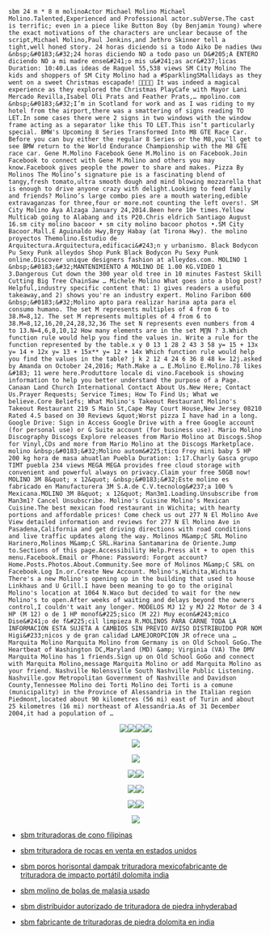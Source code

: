 
```
sbm 24 m * 8 m molinoActor Michael Molino Michael Molino.Talented,Experienced and Professional actor.subVerse.The cast is terrific; even in a piece like Button Boy (by Benjamin Young) where the exact motivations of the characters are unclear because of the script,Michael Molino,Paul Jenkins,and Jethro Skinner tell a tight,well honed story. 24 horas diciendo si a todo Aiko De nadies Uwu &nbsp;&#0183;&#32;24 horas diciendo NO a todo paso un D&#205;A ENTERO diciendo NO a mi madre ense&#241;o mis u&#241;as acr&#237;licas Duration: 10:40.Las ideas de Raquel 55,538 views SM City Molino The kids and shoppers of SM City Molino had a #SparklingSMallidays as they went on a sweet Christmas escapade! 🎄🎅🏻🤩 It was indeed a magical experience as they explored the Christmas PlayCafe with Mayor Lani Mercado Revilla,Isabel Oli Prats and Feather Prats,… mpolino.com &nbsp;&#0183;&#32;I’m in Scotland for work and as I was riding to my hotel from the airport,there was a smattering of signs reading TO LET.In some cases there were 2 signs in two windows with the window frame acting as a separator like this TO LET.This isn’t particularly special. BMW's Upcoming 8 Series Transformed Into M8 GTE Race Car. Before you can buy either the regular 8 Series or the M8,you'll get to see BMW return to the World Endurance Championship with the M8 GTE race car. Gene M.Molino Facebook Gene M.Molino is on Facebook.Join Facebook to connect with Gene M.Molino and others you may know.Facebook gives people the power to share and makes. Pizza By Molinos The Molino’s signature pie is a fascinating blend of tangy,fresh tomato,ultra smooth dough and mind blowing mozzarella that is enough to drive anyone crazy with delight.Looking to feed family and friends? Molino’s large combo pies are a mouth watering,edible extravaganzas for three,four or more.not counting the left overs!. SM City Molino Aya Alzaga January 24,2014.Been here 10+ times.Yellow Multicab going to Alabang and its P20.Chris eldrich Santiago August 16.sm city molino bacoor • sm city molino bacoor photos •.SM City Bacoor.Mall.E Aguinaldo Hwy,Brgy Habay (at Tirona Hwy). the molino proyectos Themolino.Estudio de Arquitectura.Arquitectura,edificaci&#243;n y urbanismo. Black Bodycon Pu Sexy Punk alleydos Shop Punk Black Bodycon Pu Sexy Punk online.Discover unique designers fashion at alleydos.com. MOLINO 1 &nbsp;&#0183;&#32;MANTENIMIENTO A MOLINO DE 1.00 KG.VIDEO 1 3.Dangerous Cut down the 300 year old tree in 10 minutes Fastest Skill Cutting Big Tree ChainSaw … Michele Molino What goes into a blog post? Helpful,industry specific content that: 1) gives readers a useful takeaway,and 2) shows you're an industry expert. Molino Faribon 600 &nbsp;&#0183;&#32;Molino apto para realizar harina apta para el consumo humano. The set M represents multiples of 4 from 6 to 38.M=8,12. The set M represents multiples of 4 from 6 to 38.M=8,12,16,20,24,28,32,36 The set N represents even numbers from 4 to 13.N=4,6,8,10,12 How many elements are in the set M⋂N ? 3.Which function rule would help you find the values in. Write a rule for the function represented by the table.x y 0 13 1 28 2 43 3 58 y= 15 + 13x y= 14 + 12x y= 13 + 15x** y= 12 + 14x Which function rule would help you find the values in the table? j k 2 12 4 24 6 36 8 48 k= 12j.asked by Amanda on October 24,2016; Math.Make a … E.Molino E.Molino.78 likes &#183; 11 were here.Produttore locale di vino.Facebook is showing information to help you better understand the purpose of a Page. Canaan Land Church International Contact About Us.New Here; Contact Us.Prayer Requests; Service Times; How To Find Us; What we believe.Core Beliefs; What Molino's Takeout Restaurant Molino's Takeout Restaurant 219 S Main St,Cape May Court House,New Jersey 08210 Rated 4.5 based on 30 Reviews &quot;Worst pizza I have had in a long. Google Drive: Sign in Access Google Drive with a free Google account (for personal use) or G Suite account (for business use). Mario Molino Discography Discogs Explore releases from Mario Molino at Discogs.Shop for Vinyl,CDs and more from Mario Molino at the Discogs Marketplace. molino &nbsp;&#0183;&#32;Molino autom&#225;tico Froy mini baby 5 HP 200 kg hora de masa ahuatlan Puebla Duration: 1:17.Charly Gasca grupo TIMT puebla 234 views MEGA MEGA provides free cloud storage with convenient and powerful always on privacy.Claim your free 50GB now! MOLINO 3M 8&quot; x 12&quot; &nbsp;&#0183;&#32;Este molino es fabricado en Manufacturera 3M S.A.de C.V.tecnolog&#237;a 100 % Mexicana.MOLINO 3M 8&quot; x 12&quot; Man3m1.Loading.Unsubscribe from Man3m1? Cancel Unsubscribe. Molino's Cuisine Molino's Mexican Cuisine.The best mexican food restaurant in Wichita; with hearty portions and affordable prices! Come check us out 277 N El Molino Ave View detailed information and reviews for 277 N El Molino Ave in Pasadena,California and get driving directions with road conditions and live traffic updates along the way. Molinos M&amp;C SRL Molino Harinero,Molinos M&amp;C SRL.Harina Santamarina de Oriente.Jump to.Sections of this page.Accessibility Help.Press alt + to open this menu.Facebook.Email or Phone: Password: Forgot account? Home.Posts.Photos.About.Community.See more of Molinos M&amp;C SRL on Facebook.Log In.or.Create New Account. Molino's,Wichita,Wichita There's a new Molino's opening up in the building that used to house Linkhaus and U Grill.I have been meaning to go to the original Molino's location at 1064 N.Waco but decided to wait for the new Molino's to open.After weeks of waiting and delays beyond the owners control,I couldn't wait any longer. MODELOS MJ 12 y MJ 22 Motor de 3 4 HP (M 12) o de 1 HP monof&#225;sico (M 22) Muy econ&#243;mico Dise&#241;o de f&#225;cil limpieza R.MOLINOS PARA CARNE TODA LA INFORMACION ESTA SUJETA A CAMBIOS SIN PREVIO AVISO DISTRIBUIDO POR NOM Higi&#233;nicos y de gran calidad LAMEJOROPCION JR ofrece una … Marquita Molino Marquita Molino from Germany is on Old School GoGo.The Heartbeat of Washington DC,Maryland (MD) &amp; Virginia (VA) The DMV Marquita Molino has 1 friends.Sign up on Old School GoGo and connect with Marquita Molino,message Marquita Molino or add Marquita Molino as your friend. Nashville Nolensville South Nashville Public Listening. Nashville.gov Metropolitan Government of Nashville and Davidson County,Tennessee Molino dei Torti Molino dei Torti is a comune (municipality) in the Province of Alessandria in the Italian region Piedmont,located about 90 kilometres (56 mi) east of Turin and about 25 kilometres (16 mi) northeast of Alessandria.As of 31 December 2004,it had a population of … 
```

<div align="center">

<a href="https://es-mill.shibang-china.com/github&k=sbm+24+m+%2A+8+m+molino"><img src="https://static.shibang-china.com/es/mill/index.jpg"></a><a href="https://es-mill.shibang-china.com/materials.htmlgithub&k=sbm+24+m+%2A+8+m+molino"><img src="https://static.shibang-china.com/es/mill/materials.jpg"></a><a href="https://es-mill.shibang-china.com/about.htmlgithub&k=sbm+24+m+%2A+8+m+molino"><img src="https://static.shibang-china.com/es/mill/about.jpg"></a><a href="https://es-mill.shibang-china.com/contact.htmlgithub&k=sbm+24+m+%2A+8+m+molino"><img src="https://static.shibang-china.com/es/mill/contact.jpg"></a>

<a href="https://es-mill.shibang-china.com/github&k=sbm+24+m+%2A+8+m+molino"><img src="https://static.shibang-china.com/es/mill/banner.jpg"></a>

<a href="https://swt.shibang-china.com/github&k=sbm+24+m+%2A+8+m+molino"><img src="https://static.shibang-china.com/es/mill/chat.jpg"></a>

<a href="https://es-mill.shibang-china.com/products/vertical-roller-mill.htmlgithub&k=sbm+24+m+%2A+8+m+molino"><img src="https://static.shibang-china.com/es/mill/vertical.jpg"></a><a href="https://es-mill.shibang-china.com/products/raymond-mill.htmlgithub&k=sbm+24+m+%2A+8+m+molino"><img src="https://static.shibang-china.com/es/mill/raymond.jpg"></a>

<a href="https://es-mill.shibang-china.com/products/ultrafine-grinding-mill.htmlgithub&k=sbm+24+m+%2A+8+m+molino"><img src="https://static.shibang-china.com/es/mill/ultrafine.jpg"></a><a href="https://es-mill.shibang-china.com/products/trapezium-grinding-mill.htmlgithub&k=sbm+24+m+%2A+8+m+molino"><img src="https://static.shibang-china.com/es/mill/trapezium.jpg"></a>

<a href="https://es-mill.shibang-china.com/products/ball-mill.htmlgithub&k=sbm+24+m+%2A+8+m+molino"><img src="https://static.shibang-china.com/es/mill/ball.jpg"></a><a href="https://es-mill.shibang-china.com/products/hammer-mill.htmlgithub&k=sbm+24+m+%2A+8+m+molino"><img src="https://static.shibang-china.com/es/mill/hammer.jpg"></a>

<a href="https://swt.shibang-china.com/github&k=sbm+24+m+%2A+8+m+molino"><img src="https://static.shibang-china.com/es/mill/case.jpg"></a>

</div>


* [sbm trituradoras de cono filipinas](sbm%20trituradoras%20de%20cono%20filipinas.md)

* [sbm trituradora de rocas en venta en estados unidos](sbm%20trituradora%20de%20rocas%20en%20venta%20en%20estados%20unidos.md)

* [sbm poros horisontal dampak trituradora mexicofabricante de trituradora de impacto portátil dolomita india](sbm%20poros%20horisontal%20dampak%20trituradora%20mexicofabricante%20de%20trituradora%20de%20impacto%20port%C3%A1til%20dolomita%20india.md)

* [sbm molino de bolas de malasia usado](sbm%20molino%20de%20bolas%20de%20malasia%20usado.md)

* [sbm distribuidor autorizado de trituradora de piedra inhyderabad](sbm%20distribuidor%20autorizado%20de%20trituradora%20de%20piedra%20inhyderabad.md)

* [sbm fabricante de trituradoras de piedra dolomita en india](sbm%20fabricante%20de%20trituradoras%20de%20piedra%20dolomita%20en%20india.md)